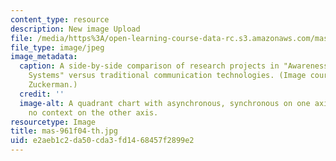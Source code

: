 ```yaml
---
content_type: resource
description: New image Upload
file: /media/https%3A/open-learning-course-data-rc.s3.amazonaws.com/mas-961-seminar-on-deep-engagement-fall-2004/e2aeb1c2da50cda3fd1468457f2899e2_mas-961f04-th.jpg
file_type: image/jpeg
image_metadata:
  caption: A side-by-side comparison of research projects in "Awareness and Presence
    Systems" versus traditional communication technologies. (Image courtesy of Orit
    Zuckerman.)
  credit: ''
  image-alt: A quadrant chart with asynchronous, synchronous on one axis; and context,
    no context on the other axis.
resourcetype: Image
title: mas-961f04-th.jpg
uid: e2aeb1c2-da50-cda3-fd14-68457f2899e2
---
```

